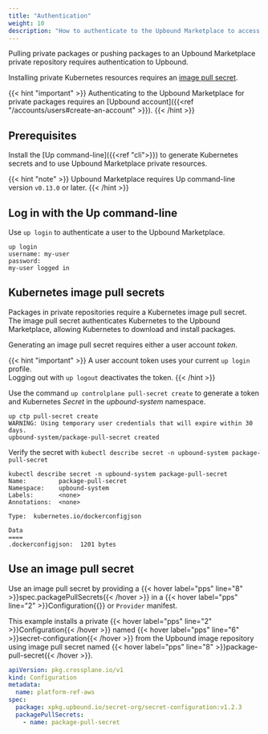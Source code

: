 ```yaml
---
title: "Authentication"
weight: 10
description: "How to authenticate to the Upbound Marketplace to access private packages."
---
```


Pulling private packages or pushing packages to an Upbound Marketplace private repository requires authentication to Upbound.

Installing private Kubernetes resources requires an [image pull secret](https://kubernetes.io/docs/tasks/configure-pod-container/pull-image-private-registry/#registry-secret-existing-credentials). 

{{< hint "important" >}}
Authenticating to the Upbound Marketplace for private packages requires an [Upbound account]({{<ref "/accounts/users#create-an-account" >}}).
{{< /hint >}}

## Prerequisites
Install the [Up command-line]({{<ref "cli">}}) to generate Kubernetes secrets and to use Upbound Marketplace private resources. 

{{< hint "note" >}}
Upbound Marketplace requires Up command-line version `v0.13.0` or later.
{{< /hint >}}

## Log in with the Up command-line

Use `up login` to authenticate a user to the Upbound Marketplace.

```shell
up login
username: my-user
password: 
my-user logged in
```

## Kubernetes image pull secrets

Packages in private repositories require a Kubernetes image pull secret.  
The image pull secret authenticates Kubernetes to the Upbound Marketplace, allowing Kubernetes to download and install packages.

Generating an image pull secret requires either a user account _token_. 

{{< hint "important" >}}
A user account token uses your current `up login` profile.  
Logging out with `up logout` deactivates the token.
{{< /hint >}}

Use the command `up controlplane pull-secret create` to generate a token and Kubernetes _Secret_ in the _upbound-system_ namespace.

```shell
up ctp pull-secret create
WARNING: Using temporary user credentials that will expire within 30 days.
upbound-system/package-pull-secret created
```
Verify the secret with `kubectl describe secret -n upbound-system package-pull-secret`

```shell
kubectl describe secret -n upbound-system package-pull-secret
Name:         package-pull-secret
Namespace:    upbound-system
Labels:       <none>
Annotations:  <none>

Type:  kubernetes.io/dockerconfigjson

Data
====
.dockerconfigjson:  1201 bytes
```

## Use an image pull secret

Use an image pull secret by providing a {{< hover label="pps" line="8" >}}spec.packagePullSecrets{{< /hover >}} in a {{< hover label="pps" line="2" >}}Configuration{{</hover>}} or `Provider` manifest.  

This example installs a private {{< hover label="pps" line="2" >}}Configuration{{< /hover >}} named {{< hover label="pps" line="6" >}}secret-configuration{{< /hover >}} from the Upbound image repository using image pull secret named {{< hover label="pps" line="8" >}}package-pull-secret{{< /hover >}}.
```yaml {label="pps",copy-line="all"}
apiVersion: pkg.crossplane.io/v1
kind: Configuration
metadata:
  name: platform-ref-aws
spec:
  package: xpkg.upbound.io/secret-org/secret-configuration:v1.2.3
  packagePullSecrets:
    - name: package-pull-secret
```



